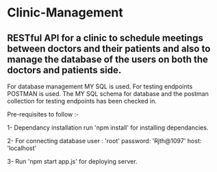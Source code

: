# Clinic-Management
## RESTful API for a clinic to schedule meetings between doctors and their patients and also to manage the database of the users on both the doctors and patients side.

For database management MY SQL is used. For testing endpoints POSTMAN is used.
The MY SQL schema for database and the postman collection for testing endpoints has been checked in.

Pre-requisites to follow :-

1- Dependancy installation
run 'npm install' for installing dependancies.

2- For connecting database
user : 'root'
password: 'Rjth@1097'
host: 'localhost'

3- Run 'npm start app.js' for deploying server.
